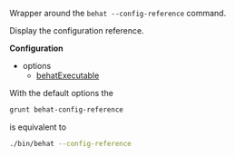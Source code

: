 Wrapper around the `behat --config-reference` command.

Display the configuration reference.

**Configuration**

* options
  * [behatExecutable](#optionsbehatexecutable)

With the default options the
```bash
grunt behat-config-reference
```

is equivalent to
```bash
./bin/behat --config-reference
```
